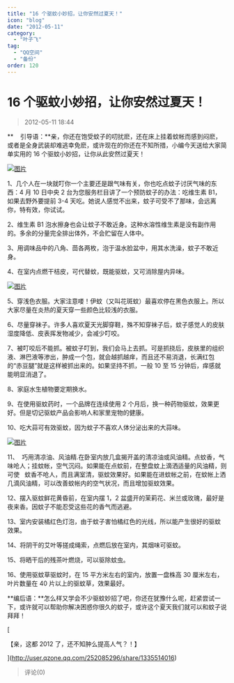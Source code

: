 ```yaml
---
title: "16 个驱蚊小妙招，让你安然过夏天！"
icon: "blog"
date: "2012-05-11"
category:
  - "叶子飞"
tag:
  - "QQ空间"
  - "备份"
order: 120
---
```

# 16 个驱蚊小妙招，让你安然过夏天！

> 2012-05-11 18:44

**    引导语：**亲，你还在饱受蚊子的叨扰麽，还在床上挂着蚊帐而感到闷麽，或者是全身武装却难逃幸免麽，或许现在的你还在不知所措，小编今天送给大家简单实用的 16 个驱蚊小妙招，让你从此安然过夏天！

[![图片](https://pan.4a1801.life:11443/d/public/Qzone_wyf/Blogs/images/13FB7783.webp)](https://pan.4a1801.life:11443/d/public/Qzone_wyf/Blogs/images/13FB7783.webp)

1、几个人在一块就叮你一个主要还是跟气味有关，你也吃点蚊子讨厌气味的东西：4 月 10 日中央 2 台为您服务栏目讲了一个预防蚊子的办法：吃维生素 B1，如果去野外要提前 3-4 天吃。她说人感觉不出来，蚊子可受不了那味，会远离你，特有效，你试试。

2、维生素 B1 泡水擦身也会让蚊子不敢近身。这种水溶性维生素是没有副作用的。多余的分量完全排出体外，不会贮留在人体中。

3、用调味品中的八角、茴各两枚，泡于温水脸盆中，用其水洗澡，蚊子不敢近身。

4、在室内点燃干桔皮，可代替蚊，既能驱蚊，又可消除屋内异味。

[![图片](https://pan.4a1801.life:11443/d/public/Qzone_wyf/Blogs/images/CC80ED84.webp)](https://pan.4a1801.life:11443/d/public/Qzone_wyf/Blogs/images/CC80ED84.webp)

5、穿浅色衣服。大家注意喽！伊蚊（又叫花斑蚊）最喜欢停在黑色衣服上。所以大家尽量在炎热的夏天穿一些颜色比较浅的衣服。

6、尽量穿袜子。许多人喜欢夏天光脚穿鞋，殊不知穿袜子后，蚊子感觉人的皮肤湿度降低、皮表挥发物减少，会减少叮咬。

7、被叮咬后不能抓。被蚊子叮到，我们会马上去抓。可是抓挠后，皮肤里的组织液、淋巴液等渗出，肿成一个包，就会越抓越痒，而且还不易消退，长满红包的“赤豆腿”就是这样被抓出来的。如果坚持不抓，一般 10 至 15 分钟后，痒感就能明显消退了。

8、家庭水生植物要定期换水。

9、在使用驱蚊药时，一个品牌在连续使用 2 个月后，换一种药物驱蚊，效果更好。但是切记驱蚊产品会影响人和家里宠物的健康。

10、吃大蒜可有效驱蚊，因为蚊子不喜欢人体分泌出来的大蒜味。

[![图片](https://pan.4a1801.life:11443/d/public/Qzone_wyf/Blogs/images/62A5FF1F.webp)](https://pan.4a1801.life:11443/d/public/Qzone_wyf/Blogs/images/62A5FF1F.webp)

11、  巧用清凉油、风油精.在卧室内放几盒揭开盖的清凉油或风油精。点蚊香，气味呛人；挂蚊帐，空气沉闷。如果能在点蚊前，在整盘蚊上滴洒适量的风油精，则可使   蚊香不呛人，而且满室清，驱蚊效果好。如果能在进蚊帐之前，在蚊帐上洒几滴风油精，可以改善蚊帐内的空气状况，而且增加驱蚊效果。

12、摆入驱蚊鲜花黄昏前，在室内摆 1，2 盆盛开的茉莉花、米兰或玫瑰，最好是夜来香。因蚊子不能忍受这些花的香气而逃避。

13、室内安装橘红色灯泡，由于蚊子害怕橘红色的光线，所以能产生很好的驱蚊效果。

14、将阴干的艾叶等搓成绳索，点燃后放在室内，其烟味可驱蚊。

15、将晒干后的残茶叶燃烧，可以驱除蚊虫。

16、使用驱蚊草驱蚊时，在 15 平方米左右的室内，放置一盘株高 30 厘米左右，叶片数量在 40 片以上的驱蚊草，效果最好。

**编后语：**怎么样又学会不少驱蚊妙招了吧，你还在犹豫什么呢，赶紧尝试一下，或许就可以帮助你解决困惑你很久的蚊子，或许这个夏天我们就可以和蚊子说拜拜！

[

【亲，这都 2012 了，还不知肿么提高人气？！】

](http://user.qzone.qq.com/252085296/share/1335514016)

> 评论(0)
